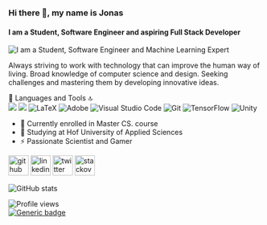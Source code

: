 ### Hi there 👋, my name is Jonas
#### I am a Student, Software Engineer and aspiring Full Stack Developer
![I am a Student, Software Engineer and Machine Learning Expert](https://i.ibb.co/sFxmRXC/Banner-1.png)

Always striving to work with technology that can improve the human way of living. Broad knowledge of computer science and design. Seeking challenges and mastering them by developing innovative ideas. 

🚀 Languages and Tools 🔝
</br>
<img src="https://img.shields.io/badge/java-%23ED8B00.svg?&style=for-the-badge&logo=java&logoColor=white" />
<img src="https://img.shields.io/badge/mysql-%2300f.svg?&style=for-the-badge&logo=mysql&logoColor=white" />
![LaTeX](https://img.shields.io/badge/latex-%23008080.svg?style=for-the-badge&logo=latex&logoColor=white)
![Adobe](https://img.shields.io/badge/adobe-%23FF0000.svg?style=for-the-badge&logo=adobe&logoColor=white)
![Visual Studio Code](https://img.shields.io/badge/VisualStudioCode-0078d7.svg?style=for-the-badge&logo=visual-studio-code&logoColor=white)
![Git](https://img.shields.io/badge/git-%23F05033.svg?style=for-the-badge&logo=git&logoColor=white)
![TensorFlow](https://img.shields.io/badge/TensorFlow-%23FF6F00.svg?style=for-the-badge&logo=TensorFlow&logoColor=white)
![Unity](https://img.shields.io/badge/unity-%23000000.svg?style=for-the-badge&logo=unity&logoColor=white)


- 🔭 Currently enrolled in Master CS. course
- 🌱 Studying at Hof University of Applied Sciences
- ⚡ Passionate Scientist and Gamer 


[<img src='https://cdn.jsdelivr.net/npm/simple-icons@3.0.1/icons/github.svg' alt='github' height='40'>](https://github.com/jonasky)  [<img src='https://img.shields.io/badge/linkedin-%230077B5.svg?&style=for-the-badge&logo=linkedin&logoColor=white' alt='linkedin' height='40'>](https://www.linkedin.com/in/jkem/)  [<img src='https://img.shields.io/badge/twitter-%231DA1F2.svg?&style=for-the-badge&logo=twitter&logoColor=white' alt='twitter' height='40'>](https://twitter.com/JKemy_)  [<img src='https://cdn.jsdelivr.net/npm/simple-icons@3.0.1/icons/stackoverflow.svg' alt='stackoverflow' height='40'>](https://stackoverflow.com/users/14241628)  




![GitHub stats](https://github-readme-stats.vercel.app/api?username=jonasky&show_icons=true)  

![Profile views](https://gpvc.arturio.dev/jonasky)  
[![Generic badge](https://img.shields.io/badge/.altv_pkg_support-Yes!-4E753E.svg)](https://shields.io/)
